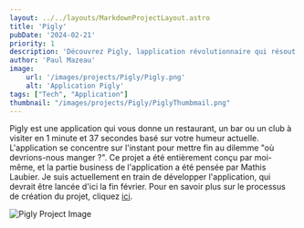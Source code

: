 ```yaml
---
layout: ../../layouts/MarkdownProjectLayout.astro
title: 'Pigly'
pubDate: '2024-02-21'
priority: 1
description: 'Découvrez Pigly, lapplication révolutionnaire qui résout le dilemme où allons-nous manger ? en 1 minute et 37 secondes, en fonction de votre humeur actuelle. Conçue pour les décisions spontanées, Pigly est votre guide ultime vers la découverte culinaire.'
author: 'Paul Mazeau'
image:
    url: '/images/projects/Pigly/Pigly.png'
    alt: 'Application Pigly'
tags: ["Tech", "Application"]
thumbnail: "/images/projects/Pigly/PiglyThumbmail.png"
---
```

Pigly est une application qui vous donne un restaurant, un bar ou un club à visiter en 1 minute et 37 secondes basé sur votre humeur actuelle. L'application se concentre sur l'instant pour mettre fin au dilemme "où devrions-nous manger ?". Ce projet a été entièrement conçu par moi-même, et la partie business de l'application a été pensée par Mathis Laubier. Je suis actuellement en train de développer l'application, qui devrait être lancée d'ici la fin février. Pour en savoir plus sur le processus de création du projet, cliquez [ici](https://travaux.notion.site/Pigly-0fee184ae39c410daac410cb0a63bb22).

<img src="/images/projects/Pigly/Pigly.png" alt="Pigly Project Image" class="blog-content-image"/>


